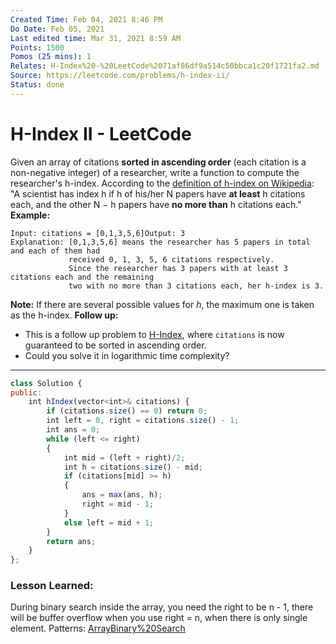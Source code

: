 ```yaml
---
Created Time: Feb 04, 2021 8:46 PM
Do Date: Feb 05, 2021
Last edited time: Mar 31, 2021 8:59 AM
Points: 1500
Pomos (25 mins): 1
Relates: H-Index%20-%20LeetCode%2071af86df9a514c50bbca1c20f1721fa2.md
Source: https://leetcode.com/problems/h-index-ii/
Status: done
---
```


# H-Index II - LeetCode

Given an array of citations **sorted in ascending order** (each citation is a non-negative integer) of a researcher, write a function to compute the researcher's h-index.
According to the [definition of h-index on Wikipedia](https://en.wikipedia.org/wiki/H-index): "A scientist has index h if h of his/her N papers have **at least** h citations each, and the other N − h papers have **no more than** h citations each."
**Example:**
```
Input: citations = [0,1,3,5,6]Output: 3 
Explanation: [0,1,3,5,6] means the researcher has 5 papers in total and each of them had 
             received 0, 1, 3, 5, 6 citations respectively. 
             Since the researcher has 3 papers with at least 3 citations each and the remaining 
             two with no more than 3 citations each, her h-index is 3.
```
**Note:**
If there are several possible values for *h*, the maximum one is taken as the h-index.
**Follow up:**
- This is a follow up problem to [H-Index](https://leetcode.com/problems/h-index/description/), where `citations` is now guaranteed to be sorted in ascending order.
- Could you solve it in logarithmic time complexity?
---
```jsx
class Solution {
public:
    int hIndex(vector<int>& citations) {
        if (citations.size() == 0) return 0; 
        int left = 0, right = citations.size() - 1; 
        int ans = 0; 
        while (left <= right)
        {
            int mid = (left + right)/2;
            int h = citations.size() - mid; 
            if (citations[mid] >= h)
            {
                ans = max(ans, h); 
                right = mid - 1; 
            }
            else left = mid + 1;  
        }
        return ans; 
    }
};
```
### Lesson Learned:
During binary search inside the array, you need the right to be n - 1, there will be buffer overflow when you use right = n, when there is only single element.
Patterns: [Array](Array.md)[Binary%20Search](Binary%20Search.md)